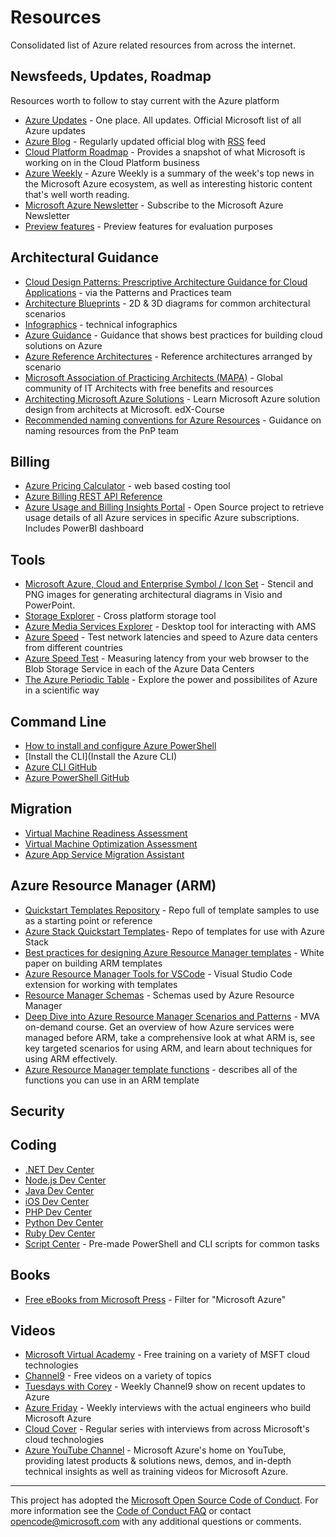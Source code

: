 # Resources

Consolidated list of Azure related resources from across the internet. 

## Newsfeeds, Updates, Roadmap
Resources worth to follow to stay current with the Azure platform
* [Azure Updates](https://azure.microsoft.com/en-us/updates/) - One place. All updates. Official Microsoft list of all Azure updates
* [Azure Blog](https://azure.microsoft.com/en-us/blog/) - Regularly updated official blog with [RSS](https://azure.microsoft.com/en-us/blog/feed/) feed
* [Cloud Platform Roadmap](https://www.microsoft.com/en-us/server-cloud/roadmap/) - Provides a snapshot of what Microsoft is working on in the Cloud Platform business
* [Azure Weekly](http://azureweekly.info/) - Azure Weekly is a summary of the week's top news in the Microsoft Azure ecosystem, as well as interesting historic content that's well worth reading.
* [Microsoft Azure Newsletter](https://azure.microsoft.com/en-us/community/newsletter/subscribe/) - Subscribe to the Microsoft Azure Newsletter
* [Preview features](https://azure.microsoft.com/en-us/services/preview/) - Preview features for evaluation purposes

## Architectural Guidance
* [Cloud Design Patterns: Prescriptive Architecture Guidance for Cloud Applications](https://msdn.microsoft.com/library/dn568099.aspx) - via the Patterns and Practices team
* [Architecture Blueprints](https://msdn.microsoft.com/dn630664) - 2D & 3D diagrams for common architectural scenarios
* [Infographics](https://azure.microsoft.com/en-us/documentation/infographics/) - technical infographics
* [Azure Guidance](https://azure.microsoft.com/en-us/documentation/articles/guidance/) - Guidance that shows best practices for building cloud solutions on Azure
* [Azure Reference Architectures](https://azure.microsoft.com/en-us/documentation/articles/guidance-architecture/) - Reference architectures arranged by scenario
* [Microsoft Association of Practicing Architects (MAPA)](https://www.the-mapa.com/) - Global community of IT Architects with free benefits and resources
* [Architecting Microsoft Azure Solutions](https://www.edx.org/course/architecting-microsoft-azure-solutions-microsoft-dev205bx-0) - Learn Microsoft Azure solution design from architects at Microsoft. edX-Course
* [Recommended naming conventions for Azure Resources](https://azure.microsoft.com/en-us/documentation/articles/guidance-naming-conventions/) - Guidance on naming resources from the PnP team

## Billing
* [Azure Pricing Calculator](https://azure.microsoft.com/en-us/pricing/calculator/) - web based costing tool
* [Azure Billing REST API Reference](https://msdn.microsoft.com/library/azure/1ea5b323-54bb-423d-916f-190de96c6a3c)
* [Azure Usage and Billing Insights Portal](https://github.com/Microsoft/AzureUsageAndBillingPortal) - Open Source project to retrieve usage details of all Azure services in specific Azure subscriptions. Includes PowerBI dashboard

## Tools
* [Microsoft Azure, Cloud and Enterprise Symbol / Icon Set](https://www.microsoft.com/en-us/download/details.aspx?id=41937) - Stencil and PNG images for generating architectural diagrams in Visio and PowerPoint.
* [Storage Explorer](http://storageexplorer.com/) - Cross platform storage tool
* [Azure Media Services Explorer](https://github.com/Azure/Azure-Media-Services-Explorer) - Desktop tool for interacting with AMS
* [Azure Speed](http://www.azurespeed.com/) -  Test network latencies and speed to Azure data centers from different countries
* [Azure Speed Test](http://azurespeedtest.azurewebsites.net/) - Measuring  latency from your web browser to the Blob Storage Service in each of the Azure Data Centers
* [The Azure Periodic Table](http://www.concurrency.com/landing/azure-periodic-table#periodic-table) - Explore the power and possibilites of Azure in a scientific way

## Command Line
* [How to install and configure Azure PowerShell](https://azure.microsoft.com/en-us/documentation/articles/powershell-install-configure/)
* [Install the CLI](Install the Azure CLI)
* [Azure CLI GitHub](https://github.com/Azure/azure-xplat-cli)
* [Azure PowerShell GitHub](https://github.com/Azure/azure-powershell)

## Migration
* [Virtual Machine Readiness Assessment](https://azure.microsoft.com/en-us/downloads/vm-readiness-assessment/)
* [Virtual Machine Optimization Assessment](https://azure.microsoft.com/en-us/downloads/vm-optimization-assessment/)
* [Azure App Service Migration Assistant](https://www.movemetothecloud.net/)

## Azure Resource Manager (ARM)
* [Quickstart Templates Repository](https://github.com/Azure/azure-quickstart-templates) - Repo full of template samples to use as a starting point or reference
* [Azure Stack Quickstart Templates](https://github.com/Azure/AzureStack-QuickStart-Templates)- Repo of templates for use with Azure Stack
* [Best practices for designing Azure Resource Manager templates](https://azure.microsoft.com/en-us/documentation/articles/best-practices-resource-manager-design-templates/) - White paper on building ARM templates
* [Azure Resource Manager Tools for VSCode](https://marketplace.visualstudio.com/items?itemName=msazurermtools.azurerm-vscode-tools) - Visual Studio Code extension for working with templates
* [Resource Manager Schemas](https://github.com/Azure/azure-resource-manager-schemas) - Schemas used by Azure Resource Manager
* [Deep Dive into Azure Resource Manager Scenarios and Patterns](https://mva.microsoft.com/en-us/training-courses/deep-dive-into-azure-resource-manager-scenarios-and-patterns-13793?l=i1m06ZJYB_7001937557) - MVA on-demand course. Get an overview of how Azure services were managed before ARM, take a comprehensive look at what ARM is, see key targeted scenarios for using ARM, and learn about techniques for using ARM effectively.
* [Azure Resource Manager template functions](https://azure.microsoft.com/en-us/documentation/articles/resource-group-template-functions/) - describes all of the functions you can use in an ARM template

## Security

## Coding
* [.NET Dev Center](https://azure.microsoft.com/en-us/develop/net/)
* [Node.js Dev Center](https://azure.microsoft.com/en-us/develop/nodejs/)
* [Java Dev Center](https://azure.microsoft.com/en-us/develop/java/)
* [iOS Dev Center](https://azure.microsoft.com/en-us/develop/mobile/ios/)
* [PHP Dev Center](https://azure.microsoft.com/en-us/develop/php/)
* [Python Dev Center](https://azure.microsoft.com/en-us/develop/python/)
* [Ruby Dev Center](https://azure.microsoft.com/en-us/develop/ruby/)
* [Script Center](https://azure.microsoft.com/en-us/documentation/scripts/) - Pre-made PowerShell and CLI scripts for common tasks

## Books
* [Free eBooks from Microsoft Press](https://mva.microsoft.com/ebooks) - Filter for "Microsoft Azure"

## Videos
* [Microsoft Virtual Academy](https://mva.microsoft.com/training-topics/cloud-app-development#!jobf=Developer&lang=1033) - Free training on a variety of MSFT cloud technologies
* [Channel9](https://channel9.msdn.com/Azure) - Free videos on a variety of topics
* [Tuesdays with Corey](https://channel9.msdn.com/Shows/Tuesdays-With-Corey) - Weekly Channel9 show on recent updates to Azure
* [Azure Friday](https://channel9.msdn.com/Shows/Azure-Friday) - Weekly interviews with the actual engineers who build Microsoft Azure
* [Cloud Cover](https://channel9.msdn.com/Shows/Cloud+Cover) - Regular series with interviews from across Microsoft's cloud technologies
* [Azure YouTube Channel](https://www.youtube.com/user/windowsazure) - Microsoft Azure's home on YouTube, providing latest products & solutions news, demos, and in-depth technical insights as well as training videos for Microsoft Azure. 

****
This project has adopted the [Microsoft Open Source Code of Conduct](https://opensource.microsoft.com/codeofconduct/). For more information see the [Code of Conduct FAQ](https://opensource.microsoft.com/codeofconduct/faq/) or contact [opencode@microsoft.com](mailto:opencode@microsoft.com) with any additional questions or comments.
